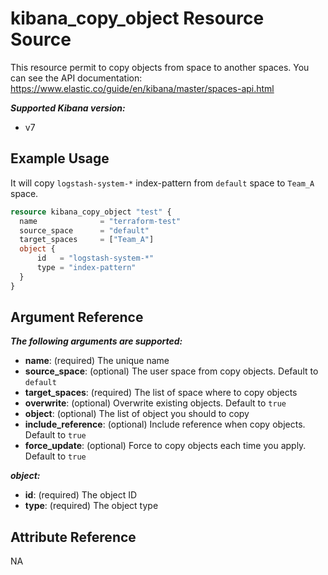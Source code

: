 # kibana_copy_object Resource Source

This resource permit to copy objects from space to another spaces.
You can see the API documentation: https://www.elastic.co/guide/en/kibana/master/spaces-api.html

***Supported Kibana version:***
  - v7

## Example Usage

It will copy `logstash-system-*` index-pattern from `default` space to  `Team_A` space.

```tf
resource kibana_copy_object "test" {
  name 				= "terraform-test"
  source_space		= "default"
  target_spaces		= ["Team_A"]
  object {
	  id   = "logstash-system-*"
	  type = "index-pattern"
  }
}
```

## Argument Reference

***The following arguments are supported:***
  - **name**: (required) The unique name
  - **source_space**: (optional) The user space from copy objects. Default to `default`
  - **target_spaces**: (required) The list of space where to copy objects
  - **overwrite**: (optional) Overwrite existing objects. Default to `true`
  - **object**: (optional) The list of object you should to copy
  - **include_reference**: (optional) Include reference when copy objects. Default to `true`
  - **force_update**: (optional) Force to copy objects each time you apply. Default to `true`

***object:***
  - **id**: (required) The object ID
  - **type**: (required) The object type

## Attribute Reference

NA